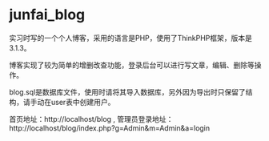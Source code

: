 # junfai_blog
<p>实习时写的一个个人博客，采用的语言是PHP，使用了ThinkPHP框架，版本是3.1.3。</p>
<p>博客实现了较为简单的增删改查功能，登录后台可以进行写文章，编辑、删除等操作。</p>
<p>blog.sql是数据库文件，使用时请将其导入数据库，另外因为导出时只保留了结构，请手动在user表中创建用户。</p>
<p>首页地址：http://localhost/blog  , 管理员登录地址：http://localhost/blog/index.php?g=Admin&m=Admin&a=login</p>
